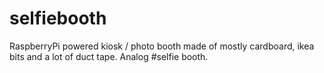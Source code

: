selfiebooth
===========

RaspberryPi powered kiosk / photo booth made of mostly cardboard, ikea bits and a lot of duct tape. Analog #selfie booth.

